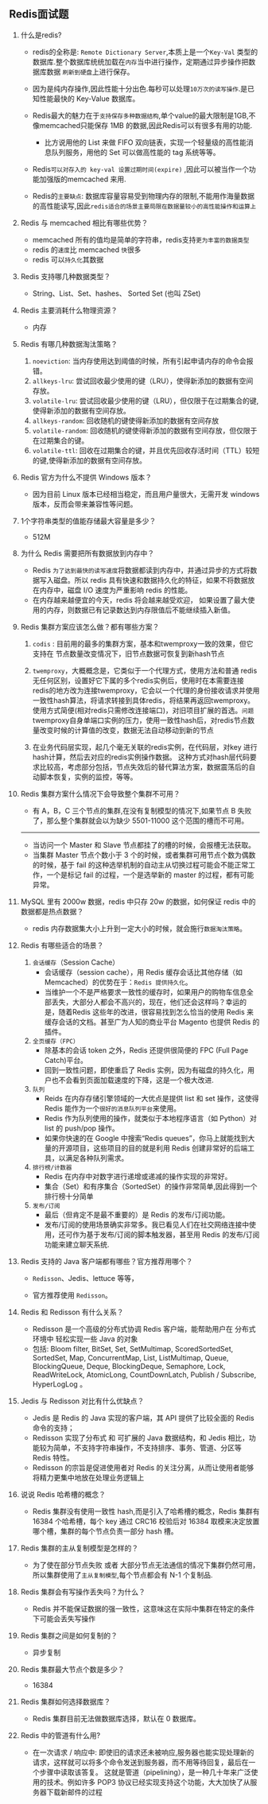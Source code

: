 ## Redis面试题

1. 什么是redis?
    
    - redis的全称是: `Remote Dictionary Server`,本质上是一个`Key-Val` 类型的数据库.整个数据库统统加载在`内存`当中进行操作，定期通过异步操作把数据库数据 `刷新到硬盘`上进行保存。
    
    - 因为是纯内存操作,因此性能十分出色.每秒可以处理`10万次的读写操作`.是已知性能最快的 Key-Value 数据库。
    
    - Redis最大的魅力在于`支持保存多种数据结构`,单个value的最大限制是1GB,不像memcached只能保存 1MB 的数据,因此Redis可以有很多有用的功能.
      - 比方说用他的 List 来做 FIFO 双向链表，实现一个轻量级的高性能消息队列服务，用他的 Set 可以做高性能的 tag 系统等等。
    - Redis`可以对存入的 key-val 设置过期时间(expire)` ,因此可以被当作一个功能加强版的memcached 来用.
    - Redis的`主要缺点`: 数据库容量容易受到物理内存的限制,不能用作海量数据的高性能读写,因此`redis适合的场景主要局限在数据量较小的高性能操作和运算上`
    
    
    
2. Redis 与 memcached 相比有哪些优势？

     - memcached 所有的值均是简单的字符串，redis支持`更为丰富的数据类型`
     - redis 的`速度`比 memcached `快`很多
     - redis 可以`持久化`其数据

3. Redis 支持哪几种数据类型？

     - String、List、Set、hashes、 Sorted Set (也叫 ZSet)

4. Redis 主要消耗什么物理资源？

     - 内存

5. Redis 有哪几种数据淘汰策略？

     1. `noeviction`: 当内存使用达到阈值的时候，所有引起申请内存的命令会报错。   
     2. `allkeys-lru`: 尝试回收最少使用的键（LRU），使得新添加的数据有空间存放。   
     3. `volatile-lru`: 尝试回收最少使用的键（LRU），但仅限于在过期集合的键,使得新添加的数据有空间存放。   
     4. `allkeys-random`: 回收随机的键使得新添加的数据有空间存放
     5. `volatile-random`: 回收随机的键使得新添加的数据有空间存放，但仅限于在过期集合的键。   
     6. `volatile-ttl`: 回收在过期集合的键，并且优先回收存活时间（TTL）较短的键,使得新添加的数据有空间存放。

6. Redis 官方为什么不提供 Windows 版本？ 

     - 因为目前 Linux 版本已经相当稳定，而且用户量很大，无需开发 windows 版本，反而会带来兼容性等问题。

7. 1个字符串类型的值能存储最大容量是多少？ 

     - 512M

8. 为什么 Redis 需要把所有数据放到内存中？

     - Redis `为了达到最快的读写速度`将数据都读到内存中，并通过异步的方式将数据写入磁盘。所以 redis 具有快速和数据持久化的特征，如果不将数据放在内存中，磁盘 I/O 速度为严重影响 redis 的性能。   
     - 在内存越来越便宜的今天，redis 将会越来越受欢迎， 如果设置了最大使用的内存，则数据已有记录数达到内存限值后不能继续插入新值。

9. Redis 集群方案应该怎么做？都有哪些方案？ 

     1. `codis` : 目前用的最多的集群方案，基本和twemproxy一致的效果，但它支持在 节点数量改变情况下，旧节点数据可恢复到新hash节点

     2. `twemproxy`，大概概念是，它类似于一个代理方式，使用方法和普通 redis无任何区别，设置好它下属的多个redis实例后，使用时在本需要连接redis的地方改为连接twemproxy，它会以一个代理的身份接收请求并使用一致性hash算法，将请求转接到具体redis，将结果再返回twemproxy。使用方式简便(相对redis只需修改连接端口)，对旧项目扩展的首选。`问题`twemproxy自身单端口实例的压力，使用一致性hash后，对redis节点数量改变时候的计算值的改变，数据无法自动移动到新的节点

     3. 在业务代码层实现，起几个毫无关联的redis实例，在代码层，对key 进行hash计算，然后去对应的redis实例操作数据。 这种方式对hash层代码要求比较高，考虑部分包括，节点失效后的替代算法方案，数据震荡后的自动脚本恢复，实例的监控，等等。

        

10. Redis 集群方案什么情况下会导致整个集群不可用？ 

     - 有 A，B，C 三个节点的集群,在没有复制模型的情况下,如果节点 B 失败了，那么整个集群就会以为缺少 5501-11000 这个范围的槽而不可用。

     ***

     - 当访问一个 Master 和 Slave 节点都挂了的槽的时候，会报槽无法获取。
     - 当集群 Master 节点个数小于 3 个的时候，或者集群可用节点个数为偶数的时候，基于 fail 的这种选举机制的自动主从切换过程可能会不能正常工作，一个是标记 fail 的过程，一个是选举新的 master 的过程，都有可能异常。

11. MySQL 里有 2000w 数据，redis 中只存 20w 的数据，如何保证 redis 中的数据都是热点数据？

      - redis 内存数据集大小上升到一定大小的时候，就会施行`数据淘汰策略`。

12. Redis 有哪些适合的场景？

      1. `会话缓存`（Session Cache）
         - 会话缓存（session cache），用 Redis 缓存会话比其他存储（如Memcached）的优势在于：`Redis 提供持久化`。
         - 当维护一个不是严格要求一致性的缓存时，如果用户的购物车信息全部丢失，大部分人都会不高兴的，现在，他们还会这样吗？幸运的是，随着Redis 这些年的改进，很容易找到怎么恰当的使用 Redis 来缓存会话的文档。甚至广为人知的商业平台 Magento 也提供 Redis 的插件。
      2. `全页缓存（FPC）`
         - 除基本的会话 token 之外，Redis 还提供很简便的 FPC (Full Page Catch)平台。
         - 回到一致性问题，即使重启了 Redis 实例，因为有磁盘的持久化，用户也不会看到页面加载速度的下降，这是一个极大改进.   
      3. `队列 `
         - Reids 在内存存储引擎领域的一大优点是提供 list 和 set 操作，这使得 Redis 能作为一个`很好的消息队列平台`来使用。
         - Redis 作为队列使用的操作，就类似于本地程序语言（如 Python）对 list 的 push/pop 操作。   
         - 如果你快速的在 Google 中搜索“Redis queues”，你马上就能找到大量的开源项目，这些项目的目的就是利用 Redis 创建非常好的后端工具，以满足各种队列需求。
      4. `排行榜/计数器` 
         - Redis 在内存中对数字进行递增或递减的操作实现的非常好。
         - 集合（Set）和有序集合（SortedSet）的操作非常简单,因此得到一个排行榜十分简单
      5. `发布/订阅` 
         - 最后（但肯定不是最不重要的）是 Redis 的发布/订阅功能。
         - 发布/订阅的使用场景确实非常多。我已看见人们在社交网络连接中使用，还可作为基于发布/订阅的脚本触发器，甚至用 Redis 的发布/订阅功能来建立聊天系统.

13. Redis 支持的 Java 客户端都有哪些？官方推荐用哪个？

      - `Redisson`、Jedis、lettuce 等等，

      - 官方推荐使用 `Redisson`。

14. Redis 和 Redisson 有什么关系？

      - Redisson 是一个高级的分布式协调 Redis 客户端，能帮助用户在 分布式环境中 轻松实现一些 Java 的对象 
      - 包括: Bloom filter, BitSet, Set, SetMultimap, ScoredSortedSet, SortedSet, Map, ConcurrentMap, List, ListMultimap, Queue, BlockingQueue, Deque, BlockingDeque, Semaphore, Lock, ReadWriteLock, AtomicLong, CountDownLatch, Publish / Subscribe, HyperLogLog 。

15. Jedis 与 Redisson 对比有什么优缺点？

      - Jedis 是 Redis 的 Java 实现的客户端，其 API 提供了比较全面的 Redis 命令的支持；  
      - Redisson 实现了分布式 和 可扩展的 Java 数据结构，和 Jedis 相比，功能较为简单，不支持字符串操作，不支持排序、事务、管道、分区等 Redis 特性。
      - Redisson 的宗旨是促进使用者对 Redis 的关注分离，从而让使用者能够将精力更集中地放在处理业务逻辑上

16. 说说 Redis 哈希槽的概念？

      - Redis 集群没有使用一致性 hash,而是引入了哈希槽的概念，Redis 集群有 16384 个哈希槽，每个 key 通过 CRC16 校验后对 16384 取模来决定放置哪个槽，集群的每个节点负责一部分 hash 槽。

17. Redis 集群的主从复制模型是怎样的？

      - 为了使在部分节点失败 或者 大部分节点无法通信的情况下集群仍然可用，所以集群使用了`主从复制模型`,每个节点都会有 N-1 个复制品. 

18. Redis 集群会有写操作丢失吗？为什么？

      - Redis 并不能保证数据的强一致性，这意味这在实际中集群在特定的条件下可能会丢失写操作

19. Redis 集群之间是如何复制的？

      - 异步复制 

20. Redis 集群最大节点个数是多少？

      - 16384 

21. Redis 集群如何选择数据库？

      - Redis 集群目前无法做数据库选择，默认在 0 数据库。

22. Redis 中的管道有什么用?

      - 在一次请求 / 响应中:  即使旧的请求还未被响应,服务器也能实现处理新的请求，这样就可以将多个命令发送到服务器，而不用等待回复，最后在一个步骤中读取该答复。  这就是管道（pipelining），是一种几十年来广泛使用的技术。例如许多 POP3 协议已经实现支持这个功能，大大加快了从服务器下载新邮件的过程